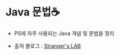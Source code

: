 # Java 문법☕

- PS에 자주 사용되는 Java 개념 및 문법을 정리

- 출처 블로그 : [Stranger's LAB](https://st-lab.tistory.com/)